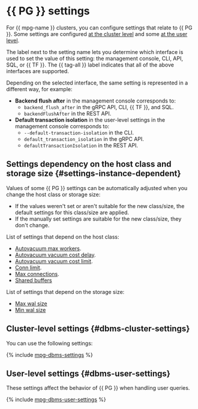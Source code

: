 # {{ PG }} settings

For {{ mpg-name }} clusters, you can configure settings that relate to {{ PG }}. Some settings are configured [at the cluster level](#dbms-cluster-settings) and some [at the user level](#user-level-settings).

The label next to the setting name lets you determine which interface is used to set the value of this setting: the management console, CLI, API, SQL, or {{ TF }}. The {{ tag-all }} label indicates that all of the above interfaces are supported.

Depending on the selected interface, the same setting is represented in a different way, for example:
- **Backend flush after** in the management console corresponds to:
   - `backend_flush_after` in the gRPC API, CLI, {{ TF }}, and SQL.
   - `backendFlushAfter` in the REST API.
- **Default transaction isolation** in the user-level settings in the management console corresponds to:
   - `--default-transaction-isolation` in the CLI.
   - `default_transaction_isolation` in the gRPC API.
   - `defaultTransactionIsolation` in the REST API.

## Settings dependency on the host class and storage size {#settings-instance-dependent}

Values of some {{ PG }} settings can be automatically adjusted when you change the host class or storage size:

- If the values weren't set or aren't suitable for the new class/size, the default settings for this class/size are applied.
- If the manually set settings are suitable for the new class/size, they don't change.

List of settings that depend on the host class:

- [Autovacuum max workers](#setting-autovacuum-max-workers).
- [Autovacuum vacuum cost delay](#setting-autovacuum-vacuum-cost-delay).
- [Autovacuum vacuum cost limit](#setting-autovacuum-vacuum-cost-limit).
- [Conn limit](#setting-conn-limit).
- [Max connections](#setting-max-connections).
- [Shared buffers](#setting-shared-buffers)

List of settings that depend on the storage size:

- [Max wal size](#setting-max-wal-size)
- [Min wal size](#setting-min-wal-size)

## Cluster-level settings {#dbms-cluster-settings}

You can use the following settings:

{% include [mpg-dbms-settings](../../_includes/mdb/mpg/dbms-settings.md) %}

## User-level settings {#dbms-user-settings}

These settings affect the behavior of {{ PG }} when handling user queries.

{% include [mpg-dbms-user-settings](../../_includes/mdb/mpg-dbms-user-settings.md) %}

